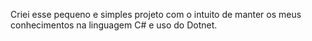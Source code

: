 Criei esse pequeno e simples projeto com o intuito de manter os meus conhecimentos na linguagem C# e uso do Dotnet.
